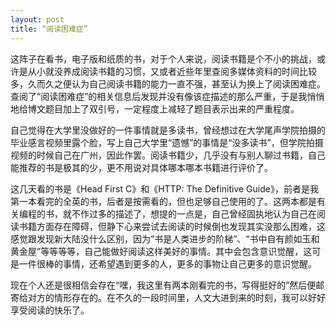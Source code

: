 ```yaml
---
layout: post
title: “阅读困难症”
---
```


这阵子在看书，电子版和纸质的书，对于个人来说，阅读书籍是个不小的挑战，或许是从小就没养成阅读书籍的习惯，又或者近些年里查阅多媒体资料的时间比较多，久而久之便认为自己阅读书籍的能力一直不强，甚至认为换上了阅读困难症。查阅了“阅读困难症”的相关信息后发现并没有像该症描述的那么严重，于是我悄悄地给博文题目加上了双引号，一定程度上减轻了题目表示出来的严重程度。

自己觉得在大学里没做好的一件事情就是多读书，曾经想过在大学尾声学院拍摄的毕业感言视频里露个脸，写上自己大学里“遗憾”的事情是“没多读书”，但学院拍摄视频的时候自己在广州，因此作罢。阅读书籍少，几乎没有与别人聊过书籍，自己能推荐的书是极其的少，更不用说对具体哪本哪本书籍进行评价了。

这几天看的书是《Head First C》和《HTTP: The Definitive Guide》，前者是我第一本看完的全英的书，后者是按需看的，但也足够自己使用的了。这两本都是有关编程的书，就不作过多的描述了，想提的一点是，自己曾经固执地认为自己在阅读书籍方面存在障碍，但静下心来尝试去阅读的时候倒也发现其实没那么困难，这感觉跟发现新大陆没什么区别，因为“书是人类进步的阶梯”、“书中自有颜如玉和黄金屋”等等等等，自己能做好阅读这样美好的事情。其中会包含意识觉醒，这可是一件很棒的事情，还希望遇到更多的人，更多的事物让自己更多的意识觉醒。

现在个人还是很相信会存在“嘿，我这里有两本刚看完的书，写得挺好的”然后便邮寄给对方的情形存在的。在不久的一段时间里，人文大进到来的时刻，我可以好好享受阅读的快乐了。